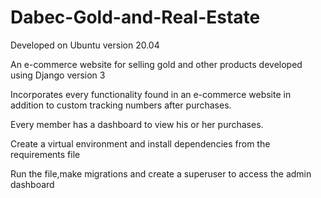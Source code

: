 # Dabec-Gold-and-Real-Estate
Developed on Ubuntu version 20.04

An e-commerce website for selling gold and other products developed using Django version 3

Incorporates every functionality found in an e-commerce website in addition to custom tracking numbers after purchases.

Every member has a dashboard to view his or her purchases.

Create a virtual environment and install dependencies from the requirements file

Run the file,make migrations and create a superuser to access the admin dashboard
